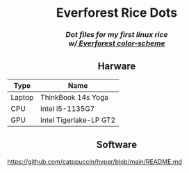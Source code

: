 <h1 align="center"><b>Everforest Rice Dots</b></h1>

<h3 align="center">
<i>
Dot files for my first linux rice<br>
w/<a href="https://github.com/sainnhe/everforest/tree/master/"> Everforest color-scheme</a>
</i>
</h3>

<h2 align="center"> Harware </h2>



| Type | Name|
| - | - |
| Laptop | ThinkBook 14s Yoga|
|CPU | Intel i5-1135G7|
| GPU| Intel Tigerlake-LP GT2|

<h2 align="center"> Software </h2>

https://github.com/catppuccin/hyper/blob/main/README.md
